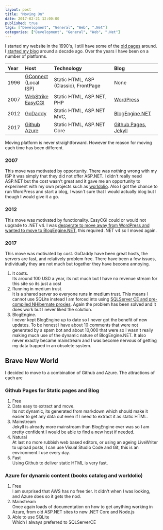 ```yaml
---
layout: post
title: "Moving On"
date: 2017-02-21 12:00:00
published: true
tags: ["Development", "General", "Web", ".Net"]
categories: ["Development", "General", "Web", ".Net"]
---
```


I started my website in the 1990's, I still have some of the [old pages](/derek/pages/newbobs.htm) around. I [started my blog](/blog/2008/10/08/mixing-fire-and-water-aspnet-and-wordpress) around a decade ago. Over the years I have been on a number of platforms.

| Year         | Host                | Technology | Blog |
|:-------------|:------------------|:------|:-----|
| 1996         | [GConnect](http://www.gconnect.net)<br> (Local ISP) | Static HTML, ASP (Classic), FrontPage | None |
| 2007         | [WebStrike](http://www.webstrikesolutions.com/easycgi/webstrike/)<br>[EasyCGI](https://www.easycgi.com) | Static HTML, ASP.NET, PHP  | [WordPress](https://wordpress.org) |
| 2012         | [GoDaddy](https://www.godaddy.com) | Static HTML, ASP.NET MVC, | [BlogEngine.NET](http://dotnetblogengine.net) |
| 2017         | [Github](https://github.com)<br>[Azure](https://azure.microsoft.com/en-us/) | Static HTML, ASP.NET Core | [Github Pages](https://pages.github.com), [Jekyll](https://jekyllrb.com)

Moving platform is never straightforward. However the reason for moving each time has been different.

### 2007

This move was motivated by opportunity. There was nothing wrong with my ISP it was simply that they did not offer ASP.NET. I didn't really need ASP.NET but the cost wasn't great and it gave me an opportunity to experiment with my own projects such as [worldolio](https://worldolio.azurewebsites.net). Also I got the chance to run WordPress and start a blog, I wasn't sure that I would actually blog but I though I would give it a go. 

### 2012

This move was motivated by functionality. EasyCGI could or would not upgrade to .NET v4. I was [desperate to move away from WordPress and wanted to move to BlogEngine.NET](/blog/2012/02/22/digital-migration), this required .NET v4 so I moved again.

### 2017

This move was motivated by cost. GoDaddy have been great hosts, the servers are fast, and relatively problem free. There have been a few issues, individually they are not much but together they have become annoying.

1. It costs. <br>Its around 100 USD a year, its not much but I have no revenue stream for this site so its just a cost
1. Running in medium trust. <br>It is a shared server so everyone runs in medium trust. This means I cannot use SQLite instead I am forced into using [SQLServer CE and pre-compiled NHibernate proxies](/blog/2012/06/22/medium-trust-sqlserver-ce-log4net-and-nhibernate). Again the problem has been solved and it does work but I never liked the solution. 
1. BlogEngine. <br>I never kept BlogEngine up to date so I never got the benefit of new updates. To be honest I have about 10 comments that were not generated by a spam bot and about 10,000 that were so I wasn't really making much use of the dynamic nature of BlogEngine.NET. It also never exactly became mainstream and I was become nervous of getting my data trapped in an obsolete system.

## Brave New World

I decided to move to a combination of Github and Azure. The attractions of each are

### Github Pages for Static pages and Blog

1. Free
1. Data easy to extract and move.<br> Its not dynamic, its generated from markdown which should make it easier to get any data out even if I need to extract it as static HTML.
1. Mainstream<br>Jekyll is already more mainstream than BlogEngine ever was so I am pretty confident I would be able to find a new host if needed.
1. Natural<br>At last no more rubbish web based editors, or using an ageing LiveWriter to upload posts, I can use Visual Studio Code and Git, this is an environment I use every day.
1. Fast<br> Using Github to deliver static HTML is very fast.

### Azure for dynamic content (books catalog and worldolio)

1. Free<br>I am surprised that AWS has no free tier. It didn't when I was looking, and Azure does so it gets the nod.
1. Mainstream<br>Once again loads of documentation on how to get anything working in Azure, from old ASP.NET sites to new .NET Core and Node.js
1. Able to use SQLite<br>Which I always preferred to SQLServerCE

